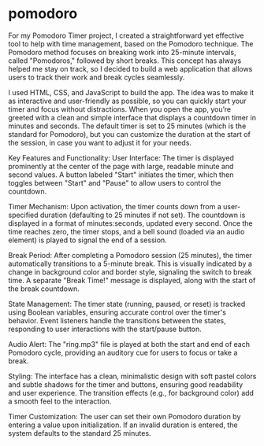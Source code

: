 # pomodoro
For my Pomodoro Timer project, I created a straightforward yet effective tool to help with time management, based on the Pomodoro technique. The Pomodoro method focuses on breaking work into 25-minute intervals, called "Pomodoros," followed by short breaks. This concept has always helped me stay on track, so I decided to build a web application that allows users to track their work and break cycles seamlessly.

I used HTML, CSS, and JavaScript to build the app. The idea was to make it as interactive and user-friendly as possible, so you can quickly start your timer and focus without distractions. When you open the app, you’re greeted with a clean and simple interface that displays a countdown timer in minutes and seconds. The default timer is set to 25 minutes (which is the standard for Pomodoro), but you can customize the duration at the start of the session, in case you want to adjust it for your needs.

Key Features and Functionality:
User Interface:
The timer is displayed prominently at the center of the page with large, readable minute and second values.
A button labeled "Start" initiates the timer, which then toggles between "Start" and "Pause" to allow users to control the countdown.

Timer Mechanism:
Upon activation, the timer counts down from a user-specified duration (defaulting to 25 minutes if not set).
The countdown is displayed in a format of minutes:seconds, updated every second.
Once the time reaches zero, the timer stops, and a bell sound (loaded via an audio element) is played to signal the end of a session.

Break Period:
After completing a Pomodoro session (25 minutes), the timer automatically transitions to a 5-minute break. This is visually indicated by a change in background color and border style, signaling the switch to break time.
A separate "Break Time!" message is displayed, along with the start of the break countdown.

State Management:
The timer state (running, paused, or reset) is tracked using Boolean variables, ensuring accurate control over the timer's behavior.
Event listeners handle the transitions between the states, responding to user interactions with the start/pause button.

Audio Alert:
The "ring.mp3" file is played at both the start and end of each Pomodoro cycle, providing an auditory cue for users to focus or take a break.

Styling:
The interface has a clean, minimalistic design with soft pastel colors and subtle shadows for the timer and buttons, ensuring good readability and user experience. The transition effects (e.g., for background color) add a smooth feel to the interaction.

Timer Customization:
The user can set their own Pomodoro duration by entering a value upon initialization. If an invalid duration is entered, the system defaults to the standard 25 minutes.
